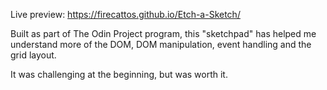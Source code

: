 Live preview: https://firecattos.github.io/Etch-a-Sketch/

Built as part of The Odin Project program, this "sketchpad" has helped me understand more of the DOM, DOM manipulation, event handling and the grid layout.

It was challenging at the beginning, but was worth it.